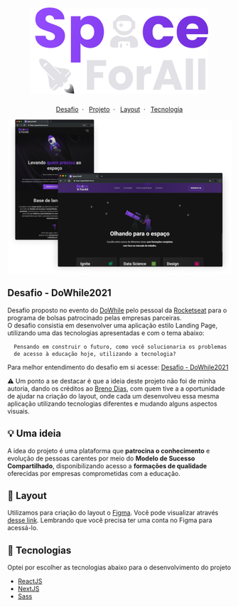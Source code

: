 <h1 align="center">
  <img alt="Space ForAll" title="Space ForAll" src=".github/space-forAll.svg" />
</h1>

<p align="center">
  <a href="#dowhile-challenge">Desafio</a>&nbsp; · &nbsp;
  <a href="#project">Projeto</a>&nbsp; · &nbsp;
  <a href="#layout">Layout</a>&nbsp; · &nbsp;
  <a href="#technologies">Tecnologia</a>
</p>

<div>
  <img alt="Mockup" src=".github/mockup.png" align="center" />
</div>

## Desafio - DoWhile2021

<p id="dowhile-challenge">
  Desafio proposto no evento do <a href="https://dowhile.io/">DoWhile</a> pelo pessoal da <a href="https://rocketseat.com.br/">Rocketseat</a> para o programa de bolsas patrocinado pelas empresas parceiras. <br />
  O desafio consistia em desenvolver uma aplicação estilo Landing Page, utilizando uma das tecnologias apresentadas e com o tema abaixo: 

  ```
    Pensando em construir o futuro, como você solucionaria os problemas
    de acesso à educação hoje, utilizando a tecnologia?
  ```
  Para melhor entendimento do desafio em si acesse: <a href="https://efficient-sloth-d85.notion.site/Instru-es-dos-desafios-f2f2c5574cf640c59de425413f60c8eb?p=f155a3fc310744b9b57557f7485c8153">Desafio - DoWhile2021</a> <br />

  :warning: Um ponto a se destacar é que a ideia deste projeto não foi de minha autoria, dando os créditos ao <a href="https://github.com/onerBreno">Breno Dias</a>, com quem tive a a oportunidade de ajudar na criação do layout, onde cada um desenvolveu essa mesma aplicação utilizando tecnologias diferentes e mudando alguns aspectos visuais.
</p>

## :bulb: Uma ideia

<p id="project">
  A idea do projeto é uma plataforma que <strong>patrocina o conhecimento</strong> e evolução de pessoas carentes por meio do <strong>Modelo de Sucesso Compartilhado</strong>, disponibilizando acesso a <strong>formações de qualidade</strong> oferecidas por empresas comprometidas com a educação. 
</p>

## :art: Layout

<p id="layout">
  Utilizamos para criação do layout o <a href="https://www.figma.com/">Figma</a>. Você pode visualizar através <a href="https://www.figma.com/file/WuMojlB5b02R0qOU1tNObQ/Space-ForAll?node-id=98%3A5">desse link<a/>. Lembrando que você precisa ter uma conta no Figma para acessá-lo.
</p>

## :rocket: Tecnologias

<p id="technologies">Optei por escolher as tecnologias abaixo para o desenvolvimento do projeto</p>

- [ReactJS](https://pt-br.reactjs.org/)
- [NextJS](https://nextjs.org/)
- [Sass](https://sass-lang.com/)


